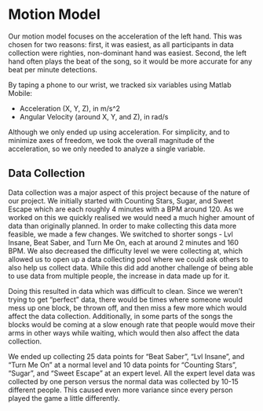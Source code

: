 # Motion Model

Our motion model focuses on the acceleration of the left hand. This was chosen for two reasons: first, it was easiest, as all participants in data collection were righties, non-dominant hand was easiest. Second, the left hand often plays the beat of the song, so it would be more accurate for any beat per minute detections.

By taping a phone to our wrist, we tracked six variables using Matlab Mobile:

- Acceleration (X, Y, Z), in m/s^2
- Angular Velocity (around X, Y, and Z), in rad/s

<Insert picture of data collection setup>

Although we only ended up using acceleration. For simplicity, and to minimize axes of freedom, we took the overall magnitude of the acceleration, so we only needed to analyze a single variable.

## Data Collection

Data collection was a major aspect of this project because of the nature of our project. We initially started with Counting Stars, Sugar, and Sweet Escape which are each roughly 4 minutes with a BPM around 120. As we worked on this we quickly realised we would need a much higher amount of data than originally planned. In order to make collecting this data more feasible, we made a few changes. We switched to shorter songs - Lvl Insane, Beat Saber, and Turn Me On, each at around 2 minutes and 160 BPM. We also decreased the difficulty level we were collecting at, which allowed us to open up a data collecting pool where we could ask others to also help us collect data. While this did add another challenge of being able to use data from multiple people, the increase in data made up for it.

Doing this resulted in data which was difficult to clean. Since we weren’t trying to get “perfect” data, there would be times where someone would mess up one block, be thrown off, and then miss a few more which would affect the data collection. Additionally, in some parts of the songs the blocks would be coming at a slow enough rate that people would move their arms in other ways while waiting, which would then also affect the data collection.

We ended up collecting 25 data points for “Beat Saber”, “Lvl Insane”, and “Turn Me On” at a normal level and 10 data points for “Counting Stars”, “Sugar”, and “Sweet Escape” at an expert level. All the expert level data was collected by one person versus the normal data was collected by 10-15 different people. This caused even more variance since every person played the game a little differently.
